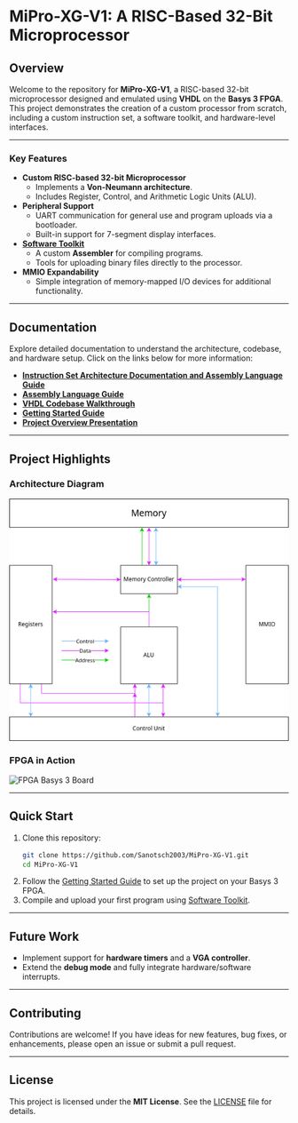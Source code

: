 # **MiPro-XG-V1: A RISC-Based 32-Bit Microprocessor**


## **Overview**

Welcome to the repository for **MiPro-XG-V1**, a RISC-based 32-bit microprocessor designed and emulated using **VHDL** on the **Basys 3 FPGA**. This project demonstrates the creation of a custom processor from scratch, including a custom instruction set, a software toolkit, and hardware-level interfaces.

---

### **Key Features**

- **Custom RISC-based 32-bit Microprocessor**
  - Implements a **Von-Neumann architecture**.
  - Includes Register, Control, and Arithmetic Logic Units (ALU).
- **Peripheral Support**
  - UART communication for general use and program uploads via a bootloader.
  - Built-in support for 7-segment display interfaces.
- **[Software Toolkit](/src/Software/MiPro_XG_Toolkit/)**
  - A custom **Assembler** for compiling programs.
  - Tools for uploading binary files directly to the processor.
- **MMIO Expandability**
  - Simple integration of memory-mapped I/O devices for additional functionality.

---

## **Documentation**

Explore detailed documentation to understand the architecture, codebase, and hardware setup. Click on the links below for more information:

- **[Instruction Set Architecture Documentation and Assembly Language Guide](docs/InstructionSetArchitecture.md)**  
- **[Assembly Language Guide](#)**  
- **[VHDL Codebase Walkthrough](#)**  
- **[Getting Started Guide](docs/GettingStarted.md)**  
- **[Project Overview Presentation](#)**  

---

## **Project Highlights**

### **Architecture Diagram**
![Hardware Architektur](imgs/HardwareArchitecture.png)

### **FPGA in Action**
![FPGA Basys 3 Board](imgs/FPGARunning.jpeg)  

---

## **Quick Start**

1. Clone this repository:  
   ```bash
   git clone https://github.com/Sanotsch2003/MiPro-XG-V1.git
   cd MiPro-XG-V1
   ```
2. Follow the [Getting Started Guide](#) to set up the project on your Basys 3 FPGA.
3. Compile and upload your first program using [Software Toolkit](/src/Software/MiPro_XG_Toolkit/).

---

## **Future Work**

- Implement support for **hardware timers** and a **VGA controller**.  
- Extend the **debug mode** and fully integrate hardware/software interrupts.  

---

## **Contributing**

Contributions are welcome! If you have ideas for new features, bug fixes, or enhancements, please open an issue or submit a pull request.

---

## **License**

This project is licensed under the **MIT License**. See the [LICENSE](LICENSE.md) file for details.

